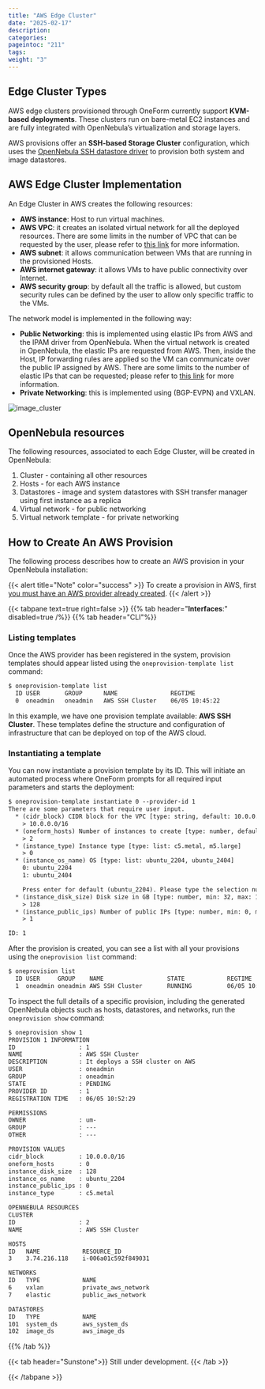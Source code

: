 ```yaml
---
title: "AWS Edge Cluster"
date: "2025-02-17"
description:
categories:
pageintoc: "211"
tags:
weight: "3"
---
```


<a id="aws-cluster"></a>

<!--# AWS Edge Cluster -->

## Edge Cluster Types

AWS edge clusters provisioned through OneForm currently support **KVM-based deployments**. These clusters run on bare-metal EC2 instances and are fully integrated with OpenNebula’s virtualization and storage layers.

AWS provisions offer an **SSH-based Storage Cluster** configuration, which uses the [OpenNebula SSH datastore driver]() to provision both system and image datastores.

## AWS Edge Cluster Implementation

An Edge Cluster in AWS creates the following resources:

* **AWS instance**: Host to run virtual machines.
* **AWS VPC**: it creates an isolated virtual network for all the deployed resources. There are some limits in the number of VPC that can be requested by the user, please refer to [this link](https://docs.aws.amazon.com/vpc/latest/userguide/amazon-vpc-limits.html) for more information.
* **AWS subnet**: it allows communication between VMs that are running in the provisioned Hosts.
* **AWS internet gateway**: it allows VMs to have public connectivity over Internet.
* **AWS security group**: by default all the traffic is allowed, but custom security rules can be defined by the user to allow only specific traffic to the VMs.

The network model is implemented in the following way:

* **Public Networking**: this is implemented using elastic IPs from AWS and the IPAM driver from OpenNebula. When the virtual network is created in OpenNebula, the elastic IPs are requested from AWS. Then, inside the Host, IP forwarding rules are applied so the VM can communicate over the public IP assigned by AWS. There are some limits to the number of elastic IPs that can be requested; please refer to [this link](https://docs.aws.amazon.com/AWSEC2/latest/UserGuide/elastic-ip-addresses-eip.html#using-instance-addressing-limit) for more information.
* **Private Networking**: this is implemented using (BGP-EVPN) and VXLAN.

![image_cluster](/images/aws_deployment.png)

## OpenNebula resources

The following resources, associated to each Edge Cluster, will be created in OpenNebula:

1. Cluster - containing all other resources
2. Hosts - for each AWS instance
3. Datastores - image and system datastores with SSH transfer manager using first instance as a replica
4. Virtual network - for public networking
5. Virtual network template - for private networking

## How to Create An AWS Provision

The following process describes how to create an AWS provision in your OpenNebula installation:

{{< alert title="Note" color="success" >}}
To create a provision in AWS, first [you must have an AWS provider already created]().
{{< /alert >}}

{{< tabpane text=true right=false >}}
{{% tab header="**Interfaces**:" disabled=true /%}}
{{% tab header="CLI"%}}

### Listing templates

Once the AWS provider has been registered in the system, provision templates should appear listed using the `oneprovision-template list` command:

```default
$ oneprovision-template list
  ID USER       GROUP      NAME               REGTIME
  0  oneadmin   oneadmin   AWS SSH Cluster    06/05 10:45:22
```

In this example, we have one provision template available: **AWS SSH Cluster**. These templates define the structure and configuration of infrastructure that can be deployed on top of the AWS cloud.

### Instantiating a template

You can now instantiate a provision template by its ID. This will initiate an automated process where OneForm prompts for all required input parameters and starts the deployment:

```default
$ oneprovision-template instantiate 0 --provider-id 1
There are some parameters that require user input.
  * (cidr_block) CIDR block for the VPC [type: string, default: 10.0.0.0/16]
    > 10.0.0.0/16
  * (oneform_hosts) Number of instances to create [type: number, default: 1]
    > 2
  * (instance_type) Instance type [type: list: c5.metal, m5.large]
    > 0
  * (instance_os_name) OS [type: list: ubuntu_2204, ubuntu_2404]
    0: ubuntu_2204
    1: ubuntu_2404

    Press enter for default (ubuntu_2204). Please type the selection number: 0
  * (instance_disk_size) Disk size in GB [type: number, min: 32, max: 1024]
    > 128
  * (instance_public_ips) Number of public IPs [type: number, min: 0, max: 5]
    > 1

ID: 1
```

After the provision is created, you can see a list with all your provisions using the `oneprovision list` command:

```default
$ oneprovision list
  ID USER     GROUP    NAME                  STATE            REGTIME
  1  oneadmin oneadmin AWS SSH Cluster       RUNNING          06/05 10:52:29
```

To inspect the full details of a specific provision, including the generated OpenNebula objects such as hosts, datastores, and networks, run the `oneprovision show` command:

```default
$ oneprovision show 1
PROVISION 1 INFORMATION
ID                  : 1
NAME                : AWS SSH Cluster
DESCRIPTION         : It deploys a SSH cluster on AWS
USER                : oneadmin
GROUP               : oneadmin
STATE               : PENDING
PROVIDER ID         : 1
REGISTRATION TIME   : 06/05 10:52:29

PERMISSIONS
OWNER               : um-
GROUP               : ---
OTHER               : ---

PROVISION VALUES
cidr_block          : 10.0.0.0/16
oneform_hosts       : 0
instance_disk_size  : 128
instance_os_name    : ubuntu_2204
instance_public_ips : 0
instance_type       : c5.metal

OPENNEBULA RESOURCES
CLUSTER
ID                  : 2
NAME                : AWS SSH Cluster

HOSTS
ID   NAME            RESOURCE_ID
3    3.74.216.118    i-006a01c592f849031

NETWORKS
ID   TYPE            NAME
6    vxlan           private_aws_network
7    elastic         public_aws_network

DATASTORES
ID   TYPE            NAME
101  system_ds       aws_system_ds
102  image_ds        aws_image_ds
```

{{% /tab %}}

{{< tab header="Sunstone">}}
    Still under development.
{{< /tab >}}

{{< /tabpane >}}
